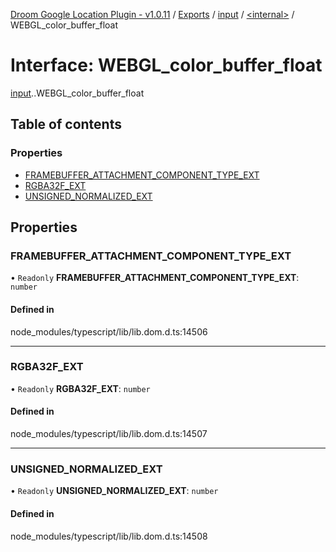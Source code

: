 [Droom Google Location Plugin - v1.0.11](../README.md) / [Exports](../modules.md) / [input](../modules/input.md) / [<internal\>](../modules/input._internal_.md) / WEBGL\_color\_buffer\_float

# Interface: WEBGL\_color\_buffer\_float

[input](../modules/input.md).[<internal>](../modules/input._internal_.md).WEBGL_color_buffer_float

## Table of contents

### Properties

- [FRAMEBUFFER\_ATTACHMENT\_COMPONENT\_TYPE\_EXT](input._internal_.WEBGL_color_buffer_float.md#framebuffer_attachment_component_type_ext)
- [RGBA32F\_EXT](input._internal_.WEBGL_color_buffer_float.md#rgba32f_ext)
- [UNSIGNED\_NORMALIZED\_EXT](input._internal_.WEBGL_color_buffer_float.md#unsigned_normalized_ext)

## Properties

### FRAMEBUFFER\_ATTACHMENT\_COMPONENT\_TYPE\_EXT

• `Readonly` **FRAMEBUFFER\_ATTACHMENT\_COMPONENT\_TYPE\_EXT**: `number`

#### Defined in

node_modules/typescript/lib/lib.dom.d.ts:14506

___

### RGBA32F\_EXT

• `Readonly` **RGBA32F\_EXT**: `number`

#### Defined in

node_modules/typescript/lib/lib.dom.d.ts:14507

___

### UNSIGNED\_NORMALIZED\_EXT

• `Readonly` **UNSIGNED\_NORMALIZED\_EXT**: `number`

#### Defined in

node_modules/typescript/lib/lib.dom.d.ts:14508
